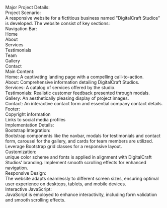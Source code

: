 Major Project Details:  
Project Scenario:  
    A responsive website for a fictitious business named "DigitalCraft 
Studios" is developed. The website consist of key sections:  
Navigation Bar:  
Home  
About  
Services   
Testimonials   
Team  
Gallery   
Contact   
Main Content:   
Home: A captivating landing page with a compelling call-to-action.  
About: Comprehensive information detailing DigitalCraft Studios.  
Services: A catalog of services offered by the studio.  
Testimonials: Realistic customer feedback presented through modals.   
Gallery: An aesthetically pleasing display of project images.  
Contact: An interactive contact form and essential company contact details.   
Footer:  
Copyright information     
Links to social media profiles    
Implementation Details:  
Bootstrap Integration:  
Bootstrap components like the navbar, modals for testimonials and contact form, carousel for 
the gallery, and cards for team members are utilized.  
Leverage Bootstrap grid classes for a responsive layout.   
Customization:  
unique color scheme and fonts is applied in alignment with DigitalCraft Studios' branding. 
Implement smooth scrolling effects for enhanced navigation.   
Responsive Design:   
The website adapts seamlessly to different screen sizes, ensuring optimal user experience on 
desktops, tablets, and mobile devices.   
Interactive JavaScript:  
JavaScript is emoloyed to enhance interactivity, including form validation and smooth scrolling effects.   
